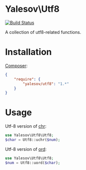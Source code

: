 # Yalesov\Utf8

[![Build Status](https://secure.travis-ci.org/yalesov/utf8.png)](http://travis-ci.org/yalesov/utf8)

A collection of utf8-related functions.

# Installation

[Composer](http://getcomposer.org/):

```json
{
    "require": {
        "yalesov/utf8": "1.*"
    }
}
```

# Usage

Utf-8 version of [chr](http://php.net/manual/en/function.chr.php):

```php
use Yalesov\Utf8\Utf8;
$char = Utf8::uchr($num);
```

Utf-8 version of [ord](http://php.net/manual/en/function.ord.php):

```php
use Yalesov\Utf8\Utf8;
$num = Utf8::uord($char);
```
